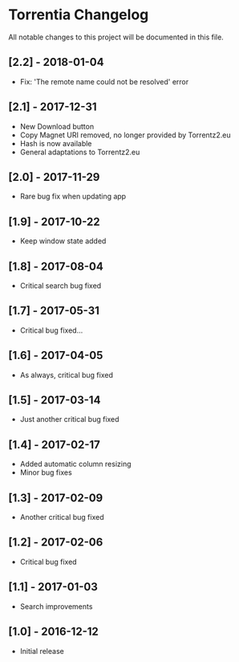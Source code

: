 # Torrentia Changelog

All notable changes to this project will be documented in this file.

## [2.2] - 2018-01-04
- Fix: 'The remote name could not be resolved' error

## [2.1] - 2017-12-31
- New Download button
- Copy Magnet URI removed, no longer provided by Torrentz2.eu
- Hash is now available
- General adaptations to Torrentz2.eu

## [2.0] - 2017-11-29
- Rare bug fix when updating app

## [1.9] - 2017-10-22
- Keep window state added

## [1.8] - 2017-08-04
- Critical search bug fixed

## [1.7] - 2017-05-31
- Critical bug fixed...

## [1.6] - 2017-04-05
- As always, critical bug fixed

## [1.5] - 2017-03-14
- Just another critical bug fixed

## [1.4] - 2017-02-17
- Added automatic column resizing
- Minor bug fixes

## [1.3] - 2017-02-09
- Another critical bug fixed

## [1.2] - 2017-02-06
- Critical bug fixed

## [1.1] - 2017-01-03
- Search improvements

## [1.0] - 2016-12-12
- Initial release